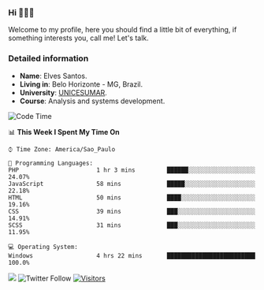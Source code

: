 


### Hi 🙋🏽‍♂️

Welcome to my profile, here you should find a little bit of everything, if something interests you, call me! Let's talk.

### Detailed information

* **Name**: Elves Santos.
* **Living in**: Belo Horizonte - MG, Brazil.
* **University**: [UNICESUMAR](https://venhaparaunicesumar.com.br/pos-graduacao).
* **Course**: Analysis and systems development.

<!--START_SECTION:waka-->
![Code Time](http://img.shields.io/badge/Code%20Time-17%20hrs%209%20mins-blue)

📊 **This Week I Spent My Time On** 

```text
⌚︎ Time Zone: America/Sao_Paulo

💬 Programming Languages: 
PHP                      1 hr 3 mins         ██████░░░░░░░░░░░░░░░░░░░   24.07% 
JavaScript               58 mins             █████░░░░░░░░░░░░░░░░░░░░   22.18% 
HTML                     50 mins             ████░░░░░░░░░░░░░░░░░░░░░   19.16% 
CSS                      39 mins             ███░░░░░░░░░░░░░░░░░░░░░░   14.91% 
SCSS                     31 mins             ███░░░░░░░░░░░░░░░░░░░░░░   11.95%

💻 Operating System: 
Windows                  4 hrs 22 mins       █████████████████████████   100.0%

```


<!--END_SECTION:waka-->


<a href="https://www.linkedin.com/in/e1vescmd/"  target="_blank"><img src="https://img.shields.io/badge/-LinkedIn-%230077B5?style=for-the-badge&logo=linkedin&logoColor=white" target="_blank"></a>
![Twitter Follow](https://img.shields.io/twitter/follow/e1vescmd?color=00aced&label=Twitter&style=for-the-badge)
[![Visitors](https://api.visitorbadge.io/api/visitors?path=https%3A%2F%2Fgithub.com%2Fe1vescmd&labelColor=%23697689&countColor=%23d9e3f0)](https://visitorbadge.io/status?path=https%3A%2F%2Fgithub.com%2Fe1vescmd)
